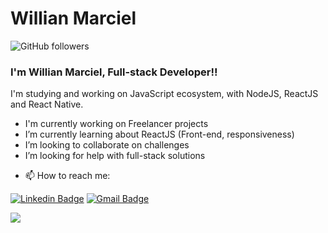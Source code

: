 # Willian Marciel

<img alt="GitHub followers" src="https://img.shields.io/github/followers/MrWillian?style=for-the-badge">

<h3>I'm Willian Marciel, Full-stack Developer!!</h3>


<p>I'm studying and working on JavaScript ecosystem, with NodeJS, ReactJS and React Native.</p>

<ul>
  <li>I'm currently working on Freelancer projects</li>
  <li>I’m currently learning about ReactJS (Front-end, responsiveness)</li>
  <li>I’m looking to collaborate on challenges</li>
  <li>I’m looking for help with full-stack solutions</li>
</ul>


- 📫 How to reach me:

[![Linkedin Badge](https://img.shields.io/badge/-MrWillian-blue?style=flat-square&logo=Linkedin&logoColor=white&link=https://www.linkedin.com/in/willian-marciel/)](https://www.linkedin.com/in/willian-marciel/)
[![Gmail Badge](https://img.shields.io/badge/-williansoares.dev@gmail.com-c14438?style=flat-square&logo=Gmail&logoColor=white&link=mailto:williansoares.dev@gmail.com)](mailto:williansoares.dev@gmail.com)


<img src="https://github-readme-stats.vercel.app/api?username=MrWillian&&show_icons=true&title_color=ffffff&icon_color=bb2acf&text_color=daf7dc&bg_color=151515" />

<!--
**MrWillian/MrWillian** is a ✨ _special_ ✨ repository because its `README.md` (this file) appears on your GitHub profile.

Here are some ideas to get you started:

- 🔭 I’m currently working on ...
- 🌱 I’m currently learning ...
- 👯 I’m looking to collaborate on ...
- 🤔 I’m looking for help with ...
- 💬 Ask me about ...
- 📫 How to reach me: ...
- 😄 Pronouns: ...
- ⚡ Fun fact: ...
-->
